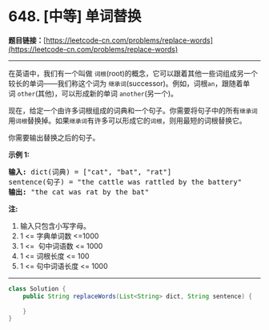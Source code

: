 # 648. [中等] 单词替换

**题目链接：**[https://leetcode-cn.com/problems/replace-words](https://leetcode-cn.com/problems/replace-words)

---

<div class="content__1Y2H">
 <div class="notranslate">
  <p>在英语中，我们有一个叫做&nbsp;<code>词根</code>(root)的概念，它可以跟着其他一些词组成另一个较长的单词——我们称这个词为&nbsp;<code>继承词</code>(successor)。例如，词根<code>an</code>，跟随着单词&nbsp;<code>other</code>(其他)，可以形成新的单词&nbsp;<code>another</code>(另一个)。</p> 
  <p>现在，给定一个由许多词根组成的词典和一个句子。你需要将句子中的所有<code>继承词</code>用<code>词根</code>替换掉。如果<code>继承词</code>有许多可以形成它的<code>词根</code>，则用最短的词根替换它。</p> 
  <p>你需要输出替换之后的句子。</p> 
  <p><strong>示例 1:</strong></p> 
  <pre class="language-text"><strong>输入:</strong> dict(词典) = ["cat", "bat", "rat"]
sentence(句子) = "the cattle was rattled by the battery"
<strong>输出:</strong> "the cat was rat by the bat"
</pre> 
  <p><strong>注:</strong></p> 
  <ol> 
   <li>输入只包含小写字母。</li> 
   <li>1 &lt;= 字典单词数 &lt;=1000</li> 
   <li>1 &lt;=&nbsp; 句中词语数&nbsp;&lt;= 1000</li> 
   <li>1 &lt;= 词根长度 &lt;= 100</li> 
   <li>1 &lt;= 句中词语长度&nbsp;&lt;= 1000</li> 
  </ol> 
 </div>
</div>

---

```java
class Solution {
    public String replaceWords(List<String> dict, String sentence) {
        
    }
}
```